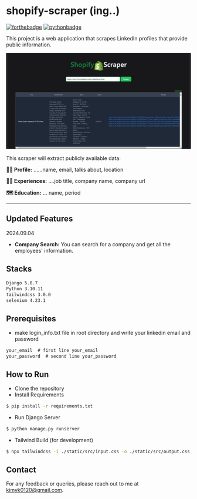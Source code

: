 # shopify-scraper (ing..)

[//]: # (Simple scraper to extract all products from shopify sites)


[//]: # (  row = {'sku': sku, 'product_type': product_type,)

[//]: # (                       'title': title, 'option_value': option_value,)

[//]: # (                       'price': price, 'stock': stock, 'body': str&#40;product['body_html']&#41;,)

[//]: # (                       'variant_id': product_handle + str&#40;variant['id']&#41;,)

[//]: # (                       'product_url': product_url, 'image_src': image_src})


[//]: # (description: html 구조가 제각각이라 위의 구조같이 정형화 된 것만 파싱한다. )


[//]: # ([![forthebadge]&#40;https://forthebadge.com/images/badges/open-source.svg&#41;]&#40;https://forthebadge.com&#41;)

[![forthebadge](https://forthebadge.com/images/badges/built-with-love.svg)](https://forthebadge.com)
[![pythonbadge](https://forthebadge.com/images/badges/made-with-python.svg)](https://forthebadge.com)

This project is a web application that scrapes LinkedIn profiles that provide public information. 

<img src="./intro.png"  alt="intro"/>


This scraper will extract publicly available data: 

**🧑‍🎨 Profile:** ......name, email, talks about, location

**👨‍💼 Experiences:** ....job title, company name, company url

**🗺️ Education:** ... name, period

---

## Updated Features
2024.09.04
  - **Company Search:** You can search for a company and get all the employees' information.


## Stacks
```angular2html
Django 5.0.7
Python 3.10.11
tailwindcss 3.0.0
selenium 4.23.1
```

## Prerequisites
- make login_info.txt file in root directory and write your linkedin email and password
```angular2html
your_email  # first line your_email
your_password  # second line your_password
```
  
## How to Run 

- Clone the repository
- Install Requirements
```bash
$ pip install -r requirements.txt
```
-  Run Django Server
```bash
$ python manage.py runserver
```

- Tailwind Build (for development)
```bash
$ npx tailwindcss -i ./static/src/input.css -o ./static/src/output.css --watch
```

## Contact

For any feedback or queries, please reach out to me at [kimyk0120@gmail.com](kimyk0120@gmail.com).

